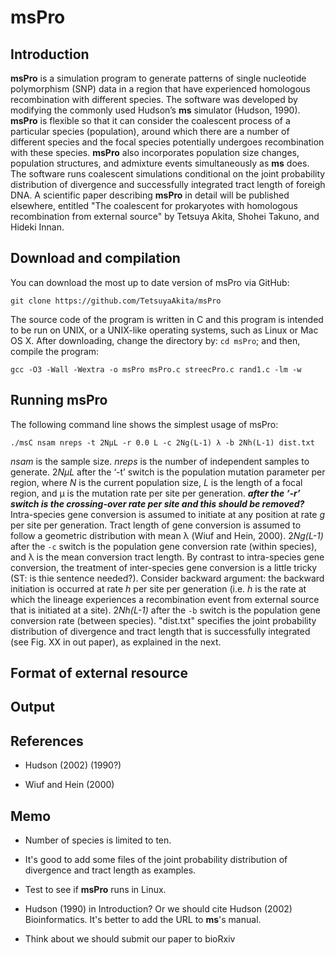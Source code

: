 <!--
ctrl + shift + M: show preview
-->
# msPro

## Introduction
**msPro** is a simulation program to generate patterns of single nucleotide polymorphism (SNP) data in a region that have experienced homologous recombination with different species. The software was developed by modifying the commonly used Hudson’s **ms** simulator (Hudson, 1990). **msPro** is flexible so that it can consider the coalescent process of a particular species (population), around which there are a number of different species and the focal species potentially undergoes recombination with these species. **msPro** also incorporates population size changes, population structures, and admixture events simultaneously as **ms** does. The software runs coalescent simulations conditional on the joint probability distribution of divergence and successfully integrated tract length of foreigh DNA. A scientific paper describing **msPro** in detail will be published elsewhere, entitled "The coalescent for prokaryotes with homologous recombination from external source" by Tetsuya Akita, Shohei Takuno, and Hideki Innan.

## Download and compilation
You can download the most up to date version of msPro via GitHub:
```
git clone https://github.com/TetsuyaAkita/msPro
```

The source code of the program is written in C and this program is intended to be run on UNIX, or a UNIX-like operating systems, such as Linux or Mac OS X. After downloading, change the directory by: `cd msPro`; and then, compile the program:
```
gcc -O3 -Wall -Wextra -o msPro msPro.c streecPro.c rand1.c -lm -w
```

## Running msPro
The following command line shows the simplest usage of msPro:
```
./msC nsam nreps -t 2NμL -r 0.0 L -c 2Ng(L-1) λ -b 2Nh(L-1) dist.txt
```
*nsam* is the sample size. *nreps* is the number of independent samples to generate. 2*NμL* after the ‘-t’ switch is the population mutation parameter per region, where *N* is the current population size, *L* is the length of a focal region, and μ is the mutation rate per site per generation. ***after the ‘-r’ switch is the crossing-over rate per site and this should be removed?*** Intra-species gene conversion is assumed to initiate at any position at rate *g* per site per generation. Tract length of gene conversion is assumed to follow a geometric distribution with mean λ (Wiuf and Hein, 2000). 2*Ng(L-1)* after the `-c` switch is the population gene conversion rate (within species), and λ is the mean conversion tract length. By contrast to intra-species gene conversion, the treatment of inter-species gene conversion is a little tricky (ST: is thie sentence needed?). Consider backward argument: the backward initiation is occurred at rate *h* per site per generation (i.e. *h* is the rate at which the lineage experiences a recombination event from external source that is initiated at a site). 2*Nh(L-1)* after the `-b` switch is the population gene conversion rate (between species). "dist.txt" specifies the joint probability distribution of divergence and tract length that is successfully integrated (see Fig. XX in out paper), as explained in the next.   

## Format of external resource



## Output

## References
- Hudson (2002) (1990?)

- Wiuf and Hein (2000)

## Memo
- Number of species is limited to ten.

- It's good to add some files of the joint probability distribution of divergence and tract length as examples.

- Test to see if **msPro** runs in Linux.

- Hudson (1990) in Introduction? Or we should cite Hudson (2002) Bioinformatics.  It's better to add the URL to **ms**'s manual.

- Think about we should submit our paper to bioRxiv
